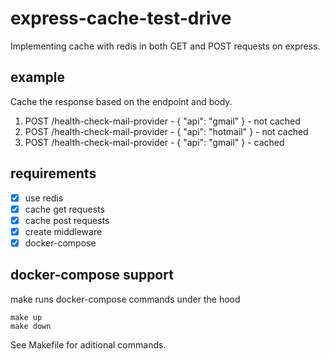 # express-cache-test-drive

Implementing cache with redis in both GET and POST requests on express.

## example

Cache the response based on the endpoint and body.

1. POST /health-check-mail-provider - { "api": "gmail" } - not cached
2. POST /health-check-mail-provider - { "api": "hotmail" } - not cached
3. POST /health-check-mail-provider - { "api": "gmail" } - cached

## requirements

-   [x] use redis
-   [x] cache get requests
-   [x] cache post requests
-   [x] create middleware
-   [x] docker-compose

## docker-compose support

make runs docker-compose commands under the hood

```shell
make up
make down
```

See Makefile for aditional commands.
